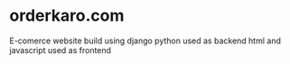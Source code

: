 # orderkaro.com
E-comerce website build using django
python used as backend
html and javascript used as frontend
